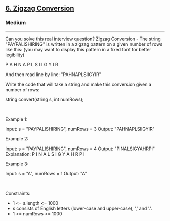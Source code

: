 <h2><a href="https://leetcode.com/problems/zigzag-conversion/">6. Zigzag Conversion</a></h2><h3>Medium</h3><hr>Can you solve this real interview question? Zigzag Conversion - The string "PAYPALISHIRING" is written in a zigzag pattern on a given number of rows like this: (you may want to display this pattern in a fixed font for better legibility)


P   A   H   N
A P L S I I G
Y   I   R


And then read line by line: "PAHNAPLSIIGYIR"

Write the code that will take a string and make this conversion given a number of rows:


string convert(string s, int numRows);


 

Example 1:


Input: s = "PAYPALISHIRING", numRows = 3
Output: "PAHNAPLSIIGYIR"


Example 2:


Input: s = "PAYPALISHIRING", numRows = 4
Output: "PINALSIGYAHRPI"
Explanation:
P     I    N
A   L S  I G
Y A   H R
P     I


Example 3:


Input: s = "A", numRows = 1
Output: "A"


 

Constraints:

 * 1 <= s.length <= 1000
 * s consists of English letters (lower-case and upper-case), ',' and '.'.
 * 1 <= numRows <= 1000